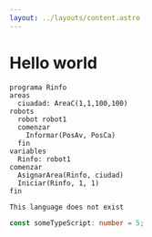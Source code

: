 ```yaml
---
layout: ../layouts/content.astro
---
```


# Hello world

```rinfo
programa Rinfo
areas
  ciuadad: AreaC(1,1,100,100)
robots
  robot robot1
  comenzar
    Informar(PosAv, PosCa)
  fin
variables
  Rinfo: robot1
comenzar
  AsignarArea(Rinfo, ciudad)
  Iniciar(Rinfo, 1, 1)
fin
```

```unknown
This language does not exist
```

```ts
const someTypeScript: number = 5;
```
